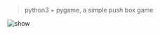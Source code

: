 > python3 + pygame, a simple push box game

![show](https://github.com/GJBLUE/demo/war_push/icons/show.gif)